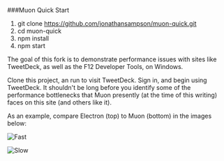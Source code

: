 ###Muon Quick Start

1. git clone https://github.com/jonathansampson/muon-quick.git
2. cd muon-quick
3. npm install
4. npm start

The goal of this fork is to demonstrate performance issues with sites like TweetDeck, as well as the F12 Developer Tools, on Windows.

Clone this project, an run to visit TweetDeck. Sign in, and begin using TweetDeck. It shouldn't be long before you identify some of the performance bottlenecks that Muon presently (at the time of this writing) faces on this site (and others like it).

As an example, compare Electron (top) to Muon (bottom) in the images below:

![Fast](https://i.imgur.com/IwILlFS.gif)

![Slow](https://i.imgur.com/QYVklKZ.gif)
